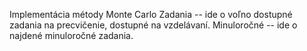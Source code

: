 Implementácia métody Monte Carlo
Zadania
-- ide o voľno dostupné zadania na precvičenie, dostupné na vzdelávaní.
Minuloročné
-- ide o najdené minuloročné zadania.
